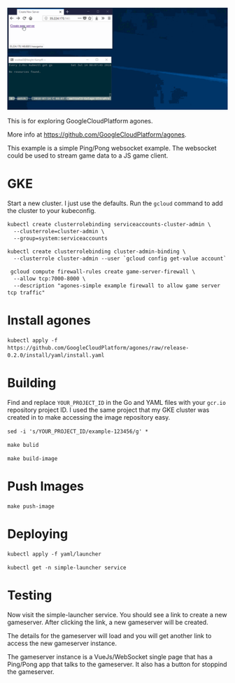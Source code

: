 ![agones-simple-demo](agones-simple.gif)

This is for exploring GoogleCloudPlatform agones.

More info at https://github.com/GoogleCloudPlatform/agones.

This example is a simple Ping/Pong websocket example.
The websocket could be used to stream game data to a JS game client.

GKE
===
Start a new cluster. I just use the defaults. Run the `gcloud` command to add the cluster to your kubeconfig.

```
kubectl create clusterrolebinding serviceaccounts-cluster-admin \
  --clusterrole=cluster-admin \
  --group=system:serviceaccounts
```

```
kubectl create clusterrolebinding cluster-admin-binding \
  --clusterrole cluster-admin --user `gcloud config get-value account`
```

```
 gcloud compute firewall-rules create game-server-firewall \
  --allow tcp:7000-8000 \
  --description "agones-simple example firewall to allow game server tcp traffic"
```

Install agones
==============

`kubectl apply -f https://github.com/GoogleCloudPlatform/agones/raw/release-0.2.0/install/yaml/install.yaml`

Building
========

Find and replace `YOUR_PROJECT_ID` in the Go and YAML files with your `gcr.io` repository project ID. I used the same project that my GKE cluster was created in to make accessing the image repository easy.

`sed -i 's/YOUR_PROJECT_ID/example-123456/g' *`

`make bulid`

`make build-image`

Push Images
===========

`make push-image`

Deploying
=========

`kubectl apply -f yaml/launcher`

`kubectl get -n simple-launcher service`

Testing
=======
Now visit the simple-launcher service. You should see a link to create a new gameserver. After clicking the link, a new gameserver will be created.

The details for the gameserver will load and you will get another link to access the new gameserver instance.

The gameserver instance is a VueJs/WebSocket single page that has a Ping/Pong app that talks to the gameserver. It also has a button for stoppind the gameserver.
